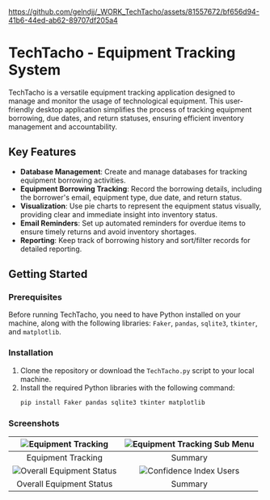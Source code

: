 
https://github.com/gelndjj/_WORK_TechTacho/assets/81557672/bf656d94-41b6-44ed-ab62-89707df205a4

# TechTacho - Equipment Tracking System

TechTacho is a versatile equipment tracking application designed to manage and monitor the usage of technological equipment. This user-friendly desktop application simplifies the process of tracking equipment borrowing, due dates, and return statuses, ensuring efficient inventory management and accountability.

## Key Features

- **Database Management**: Create and manage databases for tracking equipment borrowing activities.
- **Equipment Borrowing Tracking**: Record the borrowing details, including the borrower's email, equipment type, due date, and return status.
- **Visualization**: Use pie charts to represent the equipment status visually, providing clear and immediate insight into inventory status.
- **Email Reminders**: Set up automated reminders for overdue items to ensure timely returns and avoid inventory shortages.
- **Reporting**: Keep track of borrowing history and sort/filter records for detailed reporting.

## Getting Started

### Prerequisites

Before running TechTacho, you need to have Python installed on your machine, along with the following libraries: `Faker`, `pandas`, `sqlite3`, `tkinter`, and `matplotlib`.

### Installation

1. Clone the repository or download the `TechTacho.py` script to your local machine.
2. Install the required Python libraries with the following command:
   ```sh
   pip install Faker pandas sqlite3 tkinter matplotlib


### Screenshots
|   ![Equipment Tracking](screenshots/equipment_tracking_2.png)   | ![Equipment Tracking Sub Menu](screenshots/equipment_tracking_3.png) |
|:---------------------------------------------------------------:|:--------------------------------------------------------------------:|
|                       Equipment Tracking                        |                               Summary                                |
| ![Overall Equipment Status](screenshots/confidence_index_2.png) |    ![Confidence Index Users](screenshots/summary.png)     |
|                    Overall Equipment Status                     |                               Summary                                |


